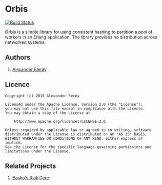 Orbis
=====

[![Build Status](https://travis-ci.org/ahf/orbis.svg?branch=develop)](https://travis-ci.org/ahf/orbis)

Orbis is a simple library for using consistent hashing to partition a pool of
workers in an Erlang application. The library provides no distribution across
networked systems.

Authors
-------

1. [Alexander Færøy](https://twitter.com/ahfaeroey).

Licence
-------

    Copyright (c) 2015 Alexander Færøy

    Licensed under the Apache License, Version 2.0 (the "License");
    you may not use this file except in compliance with the License.
    You may obtain a copy of the License at

        http://www.apache.org/licenses/LICENSE-2.0

    Unless required by applicable law or agreed to in writing, software
    distributed under the License is distributed on an "AS IS" BASIS,
    WITHOUT WARRANTIES OR CONDITIONS OF ANY KIND, either express or implied.
    See the License for the specific language governing permissions and
    limitations under the License.

Related Projects
----------------

1. [Basho's Riak Core](https://github.com/basho/riak_core).
